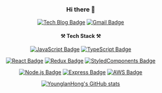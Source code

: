 <div align="center">

### Hi there 👋
  
  [![Tech Blog Badge](http://img.shields.io/badge/-Tech%20blog-black?style=flat-square&logo=github&link=https://hylog.vercel.app/)](https://hylog.vercel.app/)
  [![Gmail Badge](https://img.shields.io/badge/Gmail-d14836?style=flat-square&logo=Gmail&logoColor=white&link=mailto:younglanhong0212@gmail.com)](mailto:younglanhong0212@gmail.com)
  
  
  #### ⚒ Tech Stack ⚒
  
  [![JavaScript Badge](https://img.shields.io/badge/JavaScript-323330?style=flat-square&logo=javascript&logoColor=F7DF1E)](https://img.shields.io/badge/JavaScript-323330?style=for-the-badge&logo=javascript&logoColor=F7DF1E)
  [![TypeScript Badge](https://img.shields.io/badge/TypeScript-007ACC?style=flat-square&logo=typescript&logoColor=white)](https://img.shields.io/badge/TypeScript-007ACC?style=for-the-badge&logo=typescript&logoColor=white)
<!--   [![HTML Badge](https://img.shields.io/badge/HTML-239120?style=flat-square&logo=html5&logoColor=white)](https://img.shields.io/badge/HTML-239120?style=for-the-badge&logo=html5&logoColor=white)
  [![CSS Badge](https://img.shields.io/badge/CSS-239120?&style=flat-square&logo=css3&logoColor=white)](https://img.shields.io/badge/CSS-239120?&style=for-the-badge&logo=css3&logoColor=white)
  [![SASS Badge](https://img.shields.io/badge/Sass-CC6699?style=flat-square&logo=sass&logoColor=white)](https://img.shields.io/badge/Sass-CC6699?style=for-the-badge&logo=sass&logoColor=white) -->
  
  [![React Badge](https://img.shields.io/badge/React-20232A?style=flat-square&logo=react&logoColor=61DAFB)](https://img.shields.io/badge/React-20232A?style=for-the-badge&logo=react&logoColor=61DAFB)
  [![Redux Badge](https://img.shields.io/badge/Redux-593D88?style=flat-square&logo=redux&logoColor=white)](https://img.shields.io/badge/Redux-593D88?style=for-the-badge&logo=redux&logoColor=white)
  [![StyledComponents Badge](https://img.shields.io/badge/styled--components-DB7093?style=flat-square&logo=styled-components&logoColor=white)](https://img.shields.io/badge/styled--components-DB7093?style=for-the-badge&logo=styled-components&logoColor=white)
  
  [![Node.js Badge](https://img.shields.io/badge/Node.js-43853D?style=flat-square&logo=node.js&logoColor=white)](https://img.shields.io/badge/Node.js-43853D?style=for-the-badge&logo=node.js&logoColor=white)
  [![Express Badge](https://img.shields.io/badge/Express.js-404D59?style=flat-square)](https://img.shields.io/badge/Express.js-404D59?style=for-the-badge)
  [![AWS Badge](https://img.shields.io/badge/Amazon_AWS-232F3E?style=flat-square&logo=amazon-aws&logoColor=white)](https://img.shields.io/badge/Amazon_AWS-232F3E?style=for-the-badge&logo=amazon-aws&logoColor=white)
<!--   [![Heroku Badge](https://img.shields.io/badge/Heroku-430098?style=flat-square&logo=heroku&logoColor=white)](https://img.shields.io/badge/Heroku-430098?style=for-the-badge&logo=heroku&logoColor=white) -->
<!--   [![Netlify Badge](https://img.shields.io/badge/Netlify-00C7B7?style=flat-square&logo=netlify&logoColor=white)](https://img.shields.io/badge/Netlify-00C7B7?style=for-the-badge&logo=netlify&logoColor=white) -->
  
  [![YounglanHong's GitHub stats](https://github-readme-stats.vercel.app/api?username=YounglanHong&hide=contribs)](https://github.com/anuraghazra/github-readme-stats)


</div>
